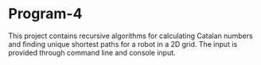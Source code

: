 # Program-4

This project contains recursive algorithms for calculating Catalan numbers and finding unique shortest paths for a robot in a 2D grid. The input is provided through command line and console input.
